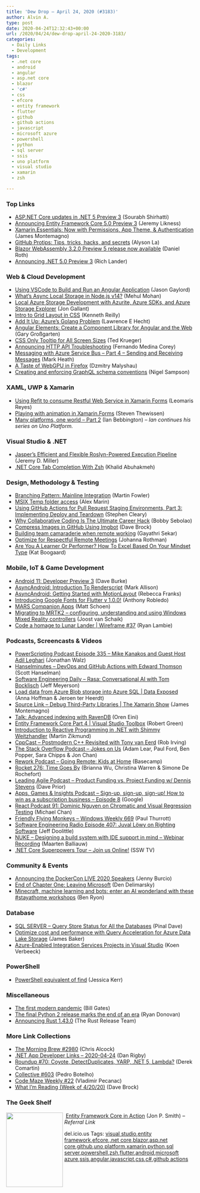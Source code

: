 ```yaml
---
title: 'Dew Drop – April 24, 2020 (#3183)'
author: Alvin A.
type: post
date: 2020-04-24T12:32:43+00:00
url: /2020/04/24/dew-drop-april-24-2020-3183/
categories:
  - Daily Links
  - Development
tags:
  - .net core
  - android
  - angular
  - asp.net core
  - blazor
  - 'c#'
  - css
  - efcore
  - entity framework
  - flutter
  - github
  - github actions
  - javascript
  - microsoft azure
  - powershell
  - python
  - sql server
  - ssis
  - uno platform
  - visual studio
  - xamarin
  - zsh

---
```

### <a name="top"></a>Top Links

  * <a href="https://devblogs.microsoft.com/aspnet/asp-net-core-updates-in-net-5-preview-3/" target="_blank" rel="noopener noreferrer">ASP.NET Core updates in .NET 5 Preview 3</a> (Sourabh Shirhatti)
  * <a href="https://devblogs.microsoft.com/dotnet/announcing-entity-framework-core-5-0-preview-3/" target="_blank" rel="noopener noreferrer">Announcing Entity Framework Core 5.0 Preview 3</a> (Jeremy Likness)
  * <a href="https://devblogs.microsoft.com/xamarin/xamarin-essentials-now-with-permissions-app-theme-authentication/" target="_blank" rel="noopener noreferrer">Xamarin.Essentials: Now with Permissions, App Theme, & Authentication</a> (James Montemagno)
  * <a href="https://github.blog/2020-04-23-github-protips-tips-tricks-hacks-and-secrets-from-alyson-la/" target="_blank" rel="noopener noreferrer">GitHub Protips: Tips, tricks, hacks, and secrets</a> (Alyson La)
  * <a href="https://devblogs.microsoft.com/aspnet/blazor-webassembly-3-2-0-preview-5-release-now-available/" target="_blank" rel="noopener noreferrer">Blazor WebAssembly 3.2.0 Preview 5 release now available</a> (Daniel Roth)
  * <a href="https://devblogs.microsoft.com/dotnet/announcing-net-5-0-preview-3/" target="_blank" rel="noopener noreferrer">Announcing .NET 5.0 Preview 3</a> (Rich Lander)



### <a name="web"></a>Web & Cloud Development

  * <a href="https://www.jasongaylord.com/blog/using-vscode-to-build-and-run-an-angular-application" target="_blank" rel="noopener noreferrer">Using VSCode to Build and Run an Angular Application</a> (Jason Gaylord)
  * <a href="https://www.freecodecamp.org/news/async-local-storage-nodejs/" target="_blank" rel="noopener noreferrer">What&#8217;s Async Local Storage in Node.js v14?</a> (Mehul Mohan)
  * <a href="http://feedproxy.google.com/~r/jongallant/~3/XXqopcYbCiM/" target="_blank" rel="noopener noreferrer">Local Azure Storage Development with Azurite, Azure SDKs, and Azure Storage Explorer</a> (Jon Gallant)
  * <a href="https://itnext.io/intro-to-grid-layout-in-css-935ccb9ebc0d?source=rss-42cf31b6ca29------2" target="_blank" rel="noopener noreferrer">Intro to Grid Layout in CSS</a> (Kenneth Reilly)
  * <a href="https://thenewstack.io/add-it-up-azures-golang-problem/" target="_blank" rel="noopener noreferrer">Add It Up: Azure’s Golang Problem</a> (Lawrence E Hecht)
  * <a href="https://medium.com/swlh/angular-elements-create-a-component-library-for-angular-and-the-web-8f7986a82999?source=rss----f5af2b715248---4" target="_blank" rel="noopener noreferrer">Angular Elements: Create a Component Library for Angular and the Web</a> (Gary Großgarten)
  * <a href="https://rimdev.io/css-only-tooltip-for-all-screen-sizes/" target="_blank" rel="noopener noreferrer">CSS Only Tooltip for All Screen Sizes</a> (Ted Krueger)
  * <a href="https://serverless.com/blog/announcing-http-api-monitoring/" target="_blank" rel="noopener noreferrer">Announcing HTTP API Troubleshooting</a> (Fernando Medina Corey)
  * <a href="https://markheath.net/post/azure-service-bus-messaging-4" target="_blank" rel="noopener noreferrer">Messaging with Azure Service Bus &#8211; Part 4 &#8211; Sending and Receiving Messages</a> (Mark Heath)
  * <a href="https://hacks.mozilla.org/2020/04/experimental-webgpu-in-firefox/" target="_blank" rel="noopener noreferrer">A Taste of WebGPU in Firefox</a> (Dzmitry Malyshau)
  * <a href="http://compiledexperience.com/blog/posts/enforcing-schema-conventions" target="_blank" rel="noopener noreferrer">Creating and enforcing GraphQL schema conventions</a> (Nigel Sampson)



### <a name="silverlight"></a>XAML, UWP & Xamarin

  * <a href="https://askxammy.com/using-refit-to-consume-restful-web-service-in-xamarin-forms/" target="_blank" rel="noopener noreferrer">Using Refit to consume Restful Web Service in Xamarin Forms</a> (Leomaris Reyes)
  * <a href="https://www.thewissen.io/playing-with-animation-in-xamarin-forms/?utm_source=rss&utm_medium=rss&utm_campaign=playing-with-animation-in-xamarin-forms" target="_blank" rel="noopener noreferrer">Playing with animation in Xamarin.Forms</a> (Steven Thewissen)
  * <a href="http://ian.bebbs.co.uk/posts/COduo-Part2" target="_blank" rel="noopener noreferrer">Many platforms, one world &#8211; Part 2</a> (Ian Bebbington) _&#8211; Ian continues his series on Uno Platform._



### <a name="dotnet"></a>Visual Studio & .NET

  * <a href="https://jeremydmiller.com/2020/04/23/jaspers-efficient-and-flexible-roslyn-powered-execution-pipeline/" target="_blank" rel="noopener noreferrer">Jasper’s Efficient and Flexible Roslyn-Powered Execution Pipeline</a> (Jeremy D. Miller)
  * <a href="https://khalidabuhakmeh.com/dotnet-core-tab-completion-with-zsh" target="_blank" rel="noopener noreferrer">.NET Core Tab Completion With Zsh</a> (Khalid Abuhakmeh)



### <a name="design"></a>Design, Methodology & Testing

  * <a href="https://martinfowler.com/articles/branching-patterns.html#mainline-integration" target="_blank" rel="noopener noreferrer">Branching Pattern: Mainline Integration</a> (Martin Fowler)
  * <a href="https://www.advancedinstaller.com/msix-temp-folder-access.html" target="_blank" rel="noopener noreferrer">MSIX Temp folder access</a> (Alex Marin)
  * <a href="https://blog.stephencleary.com/2020/04/github-actions-pull-request-staging-environments-part-3-implementing-deploy-and-teardown.html" target="_blank" rel="noopener noreferrer">Using GitHub Actions for Pull Request Staging Environments, Part 3: Implementing Deploy and Teardown</a> (Stephen Cleary)
  * <a href="https://www.smashingmagazine.com/2020/04/collaborative-coding-ultimate-career-hack/" target="_blank" rel="noopener noreferrer">Why Collaborative Coding Is The Ultimate Career Hack</a> (Bobby Sebolao)
  * <a href="https://daveabrock.com/2020/04/23/compress-images-in-github-using-imgbot.html" target="_blank" rel="noopener noreferrer">Compress Images in GitHub Using Imgbot</a> (Dave Brock)
  * <a href="https://www.thoughtworks.com/insights/blog/building-team-camaraderie-when-remote-working" target="_blank" rel="noopener noreferrer">Building team camaraderie when remote working</a> (Gayathri Sekar)
  * <a href="http://feedproxy.google.com/~r/ManagingProductDevelopment/~3/rjULv4IP81s/" target="_blank" rel="noopener noreferrer">Optimize for Respectful Remote Meetings</a> (Johanna Rothman)
  * <a href="https://blog.trello.com/learner-performer-mindset" target="_blank" rel="noopener noreferrer">Are You A Learner Or Performer? How To Excel Based On Your Mindset Type</a> (Kat Boogaard)



### <a name="mobile"></a>Mobile, IoT & Game Development

  * <a href="http://feedproxy.google.com/~r/blogspot/hsDu/~3/Zr3vOpNIJLc/android-11-developer-preview-3.html" target="_blank" rel="noopener noreferrer">Android 11: Developer Preview 3</a> (Dave Burke)
  * <a href="http://feedproxy.google.com/~r/StylingAndroid/~3/nmXl_yqJ9ZI/" target="_blank" rel="noopener noreferrer">AsyncAndroid: Introduction To Renderscript</a> (Mark Allison)
  * <a href="https://riggaroo.dev/asyncandroid-getting-started-with-motionlayout/" target="_blank" rel="noopener noreferrer">AsyncAndroid: Getting Started with MotionLayout</a> (Rebecca Franks)
  * <a href="https://medium.com/flutter/introducing-google-fonts-for-flutter-v-1-0-0-c0e993617118?source=rss----4da7dfd21a33---4" target="_blank" rel="noopener noreferrer">Introducing Google Fonts for Flutter v 1.0.0!</a> (Anthony Robledo)
  * <a href="https://blogs.unity3d.com/2020/04/23/mars-companion-apps/" target="_blank" rel="noopener noreferrer">MARS Companion Apps</a> (Matt Schoen)
  * <a href="http://feedproxy.google.com/~r/blogspot/dotnetbyexample/~3/pliJ5lyqLPo/migrating-to-mrtk2-configuring.html" target="_blank" rel="noopener noreferrer">Migrating to MRTK2 &#8211; configuring, understanding and using Windows Mixed Reality controllers</a> (Joost van Schaik)
  * <a href="https://www.raspberrypi.org/blog/code-a-homage-to-lunar-lander-wireframe-37/" target="_blank" rel="noopener noreferrer">Code a homage to Lunar Lander | Wireframe #37</a> (Ryan Lambie)



### <a name="podcasts"></a>Podcasts, Screencasts & Videos

  * <a href="https://powershell.org/2020/04/episode-335-powerscripting-podcast-mike-kanakos-and-guest-host-adil-leghari/" target="_blank" rel="noopener noreferrer">PowerScripting Podcast Episode 335 – Mike Kanakos and Guest Host Adil Leghari</a> (Jonathan Walz)
  * <a href="https://hanselminutes.simplecast.com/episodes/devops-and-edward-thomson-JG3hj8hg" target="_blank" rel="noopener noreferrer">Hanselminutes &#8211; DevOps and GitHub Actions with Edward Thomson</a> (Scott Hanselman)
  * <a href="https://softwareengineeringdaily.com/2020/04/24/rasa-conversational-ai-with-tom-bocklisch/?utm_source=rss&utm_medium=rss&utm_campaign=rasa-conversational-ai-with-tom-bocklisch" target="_blank" rel="noopener noreferrer">Software Engineering Daily &#8211; Rasa: Conversational AI with Tom Bocklisch</a> (Jeff Meyerson)
  * <a href="https://channel9.msdn.com/Shows/Data-Exposed/Load-data-from-Azure-Blob-storage-into-Azure-SQL?WT.mc_id=DX_MVP4025064" target="_blank" rel="noopener noreferrer">Load data from Azure Blob storage into Azure SQL | Data Exposed</a> (Anna Hoffman & Jeroen ter Heerdt)
  * <a href="https://channel9.msdn.com/Shows/XamarinShow/Source-Link-Debug-Third-Party-Libraries--The-Xamarin-Show?WT.mc_id=DX_MVP4025064" target="_blank" rel="noopener noreferrer">Source Link &#8211; Debug Third-Party Libraries | The Xamarin Show</a> (James Montemagno)
  * <a href="http://feedproxy.google.com/~r/AyendeRahien/~3/FfgsbiYVvEE/talk-advanced-indexing-with-ravendb" target="_blank" rel="noopener noreferrer">Talk: Advanced indexing with RavenDB</a> (Oren Eini)
  * <a href="https://channel9.msdn.com/Shows/Visual-Studio-Toolbox/Entity-Framework-Core-Part-4?WT.mc_id=DX_MVP4025064" target="_blank" rel="noopener noreferrer">Entity Framework Core Part 4 | Visual Studio Toolbox</a> (Robert Green)
  * <a href="http://www.youtube.com/watch?v=qhHB0Xs1aZg" target="_blank" rel="noopener noreferrer">Introduction to Reactive Programming in .NET with Shimmy Weitzhandler</a> (Martin Zikmund)
  * <a href="http://cppcast.libsyn.com/postmodern-c-revisited-with-tony-van-eerd" target="_blank" rel="noopener noreferrer">CppCast &#8211; Postmodern C++ Revisited with Tony van Eerd</a> (Rob Irving)
  * <a href="https://the-stack-overflow-podcast.simplecast.com/episodes/229-community-developers-dark-mode-close-question-fZrO_zak" target="_blank" rel="noopener noreferrer">The Stack Overflow Podcast &#8211; Jokes on Us</a> (Adam Lear, Paul Ford, Ben Popper, Sara Chipps & Jon Chan)
  * <a href="https://share.transistor.fm/s/ca5ab5a8" target="_blank" rel="noopener noreferrer">Rework Podcast &#8211; Going Remote: Kids at Home</a> (Basecamp)
  * <a href="http://relay.fm/rocket/276" target="_blank" rel="noopener noreferrer">Rocket 276: Time Goes By</a> (Brianna Wu, Christina Warren & Simone De Rochefort)
  * <a href="http://feedproxy.google.com/~r/LeadingAgile/~3/mCSYo-tq418/" target="_blank" rel="noopener noreferrer">Leading Agile Podcast &#8211; Product Funding vs. Project Funding w/ Dennis Stevens</a> (Dave Prior)
  * <a href="http://appsgamesinsights.googledevelopers.libsynpro.com/sign-up-sign-up-sign-up-how-to-win-as-a-subscription-business-episode-8" target="_blank" rel="noopener noreferrer">Apps, Games & Insights Podcast &#8211; Sign-up, sign-up, sign-up! How to win as a subscription business &#8211; Episode 8</a> (Google)
  * <a href="http://reactpodcast.com/91" target="_blank" rel="noopener noreferrer">React Podcast 91: Dominic Nguyen on Chromatic and Visual Regression Testing</a> (Michael Chan)
  * <a href="https://www.thurrott.com/podcasts/windows-weekly/235241/friendly-flying-monkeys-windows-weekly-669?utm_source=rss&utm_medium=rss&utm_campaign=friendly-flying-monkeys-windows-weekly-669" target="_blank" rel="noopener noreferrer">Friendly Flying Monkeys – Windows Weekly 669</a> (Paul Thurrott)
  * <a href="http://feedproxy.google.com/~r/se-radio/~3/4qPVQp7W-Ok/" target="_blank" rel="noopener noreferrer">Software Engineering Radio Episode 407: Juval Löwy on Righting Software</a> (Jeff Doolittle)
  * <a href="https://blog.jetbrains.com/dotnet/2020/04/24/nuke-designing-build-system-ide-support-mind-webinar-recording/" target="_blank" rel="noopener noreferrer">NUKE – Designing a build system with IDE support in mind – Webinar Recording</a> (Maarten Balliauw)
  * <a href="http://www.youtube.com/watch?v=FKiTfw1wCI8" target="_blank" rel="noopener noreferrer">.NET Core Superpowers Tour &#8211; Join us Online!</a> (SSW TV)



### <a name="events"></a>Community & Events

  * <a href="https://www.docker.com/blog/announcing-the-dockercon-live-2020-speakers/" target="_blank" rel="noopener noreferrer">Announcing the DockerCon LIVE 2020 Speakers</a> (Jenny Burcio)
  * <a href="https://den.dev/blog/end-of-chapter-one/" target="_blank" rel="noopener noreferrer">End of Chapter One: Leaving Microsoft</a> (Den Delimarsky)
  * <a href="https://news.microsoft.com/europe/features/minecraft-machine-learning-and-bots-enter-an-ai-wonderland-with-these-stayathome-workshops/" target="_blank" rel="noopener noreferrer">Minecraft, machine learning and bots: enter an AI wonderland with these #stayathome workshops</a> (Ben Ryon)



### <a name="sql"></a>Database

  * <a href="https://blog.sqlauthority.com/2020/04/24/sql-server-query-store-status-for-all-the-databases/?utm_source=rss&utm_medium=rss&utm_campaign=sql-server-query-store-status-for-all-the-databases" target="_blank" rel="noopener noreferrer">SQL SERVER – Query Store Status for All the Databases</a> (Pinal Dave)
  * <a href="https://azure.microsoft.com/blog/optimize-cost-and-performance-with-query-acceleration-for-azure-data-lake-storage/" target="_blank" rel="noopener noreferrer">Optimize cost and performance with Query Acceleration for Azure Data Lake Storage</a> (James Baker)
  * <a href="http://feedproxy.google.com/~r/MSSQLTips-LatestSqlServerTips/~3/WIuwNCOH-oQ/" target="_blank" rel="noopener noreferrer">Azure-Enabled Integration Services Projects in Visual Studio</a> (Koen Verbeeck)



### <a name="ps"></a>PowerShell

  * <a href="https://blog.jessitron.com/2020/04/23/powershell-equivalent-of-find/" target="_blank" rel="noopener noreferrer">PowerShell equivalent of find</a> (Jessica Kerr)



### <a name="misc"></a>Miscellaneous

  * <a href="https://www.gatesnotes.com/Health/Pandemic-Innovation" target="_blank" rel="noopener noreferrer">The first modern pandemic</a> (Bill Gates)
  * <a href="https://stackoverflow.blog/2020/04/23/the-final-python-2-release-marks-the-end-of-an-era/" target="_blank" rel="noopener noreferrer">The final Python 2 release marks the end of an era</a> (Ryan Donovan)
  * <a href="https://blog.rust-lang.org/2020/04/23/Rust-1.43.0.html" target="_blank" rel="noopener noreferrer">Announcing Rust 1.43.0</a> (The Rust Release Team)



### <a name="links"></a>More Link Collections

  * <a href="http://feedproxy.google.com/~r/ReflectivePerspective/~3/dlvlYcso6vU/" target="_blank" rel="noopener noreferrer">The Morning Brew #2980</a> (Chris Alcock)
  * <a href="https://links.danrigby.com/2020/04/app-developer-links-2020-04-24/" target="_blank" rel="noopener noreferrer">.NET App Developer Links &#8211; 2020-04-24</a> (Dan Rigby)
  * <a href="https://codeopinion.com/roundup-70/?utm_source=rss&utm_medium=rss&utm_campaign=roundup-70" target="_blank" rel="noopener noreferrer">Roundup #70: Coyote, DetectDuplicates, YARP, .NET 5, Lambda?</a> (Derek Comartin)
  * <a href="http://feedproxy.google.com/~r/tympanus/~3/DrsiM3zL76w/" target="_blank" rel="noopener noreferrer">Collective #603</a> (Pedro Botelho)
  * <a href="https://code-maze.com/code-maze-weekly-22/" target="_blank" rel="noopener noreferrer">Code Maze Weekly #22</a> (Vladimir Pecanac)
  * <a href="https://daveabrock.com/2020/04/24/what-i-am-reading.html" target="_blank" rel="noopener noreferrer">What I&#8217;m Reading (Week of 4/20/20)</a> (Dave Brock)



### <a name="shelf"></a>The Geek Shelf

<a href="https://www.amazon.com/Entity-Framework-Core-Action-Smith/dp/161729456X/?tag=amavin-20" target="_blank" rel="noopener noreferrer"><img loading="lazy" decoding="async" width="152" height="200" align="left" style="margin: 0px 4px 10px 0px; border: 0px currentcolor; border-image: none; float: left; display: inline; background-image: none;" src="https://m.media-amazon.com/images/I/71yu1E6ZLDL._AC_UL320_.jpg" border="0" /></a>&nbsp;<a href="https://www.amazon.com/Entity-Framework-Core-Action-Smith/dp/161729456X/?tag=amavin-20" target="_blank" rel="noopener noreferrer">Entity Framework Core in Action</a> (Jon P. Smith) _&#8211; Referral Link_









<div class="wlWriterEditableSmartContent" id="scid:77ECF5F8-D252-44F5-B4EB-D463C5396A79:9f8881ca-9d27-4315-9792-cf8d9d70cff8" style="margin: 0px; padding: 0px; float: none; display: inline;">
  del.icio.us Tags: <a href="http://del.icio.us/popular/visual+studio" rel="tag">visual studio</a>,<a href="http://del.icio.us/popular/entity+framework" rel="tag">entity framework</a>,<a href="http://del.icio.us/popular/efcore" rel="tag">efcore</a>,<a href="http://del.icio.us/popular/.net+core" rel="tag">.net core</a>,<a href="http://del.icio.us/popular/blazor" rel="tag">blazor</a>,<a href="http://del.icio.us/popular/asp.net+core" rel="tag">asp.net core</a>,<a href="http://del.icio.us/popular/github" rel="tag">github</a>,<a href="http://del.icio.us/popular/uno+platform" rel="tag">uno platform</a>,<a href="http://del.icio.us/popular/xamarin" rel="tag">xamarin</a>,<a href="http://del.icio.us/popular/python" rel="tag">python</a>,<a href="http://del.icio.us/popular/sql+server" rel="tag">sql server</a>,<a href="http://del.icio.us/popular/powershell" rel="tag">powershell</a>,<a href="http://del.icio.us/popular/zsh" rel="tag">zsh</a>,<a href="http://del.icio.us/popular/flutter" rel="tag">flutter</a>,<a href="http://del.icio.us/popular/android" rel="tag">android</a>,<a href="http://del.icio.us/popular/microsoft+azure" rel="tag">microsoft azure</a>,<a href="http://del.icio.us/popular/ssis" rel="tag">ssis</a>,<a href="http://del.icio.us/popular/angular" rel="tag">angular</a>,<a href="http://del.icio.us/popular/javascript" rel="tag">javascript</a>,<a href="http://del.icio.us/popular/css" rel="tag">css</a>,<a href="http://del.icio.us/popular/c%23" rel="tag">c#</a>,<a href="http://del.icio.us/popular/github+actions" rel="tag">github actions</a>
</div>